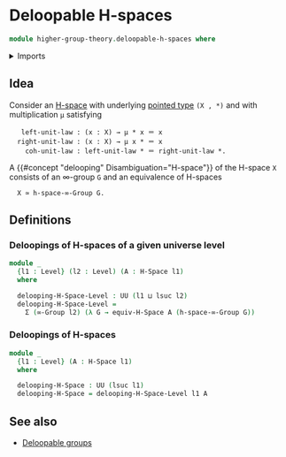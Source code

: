 # Deloopable H-spaces

```agda
module higher-group-theory.deloopable-h-spaces where
```

<details><summary>Imports</summary>

```agda
open import foundation.dependent-pair-types
open import foundation.universe-levels

open import higher-group-theory.higher-groups

open import structured-types.equivalences-h-spaces
open import structured-types.h-spaces
```

</details>

## Idea

Consider an [H-space](structured-types.h-spaces.md) with underlying
[pointed type](structured-types.pointed-types.md) `(X , *)` and with
multiplication `μ` satisfying

```text
   left-unit-law : (x : X) → μ * x ＝ x
  right-unit-law : (x : X) → μ x * ＝ x
    coh-unit-law : left-unit-law * ＝ right-unit-law *.
```

A {{#concept "delooping" Disambiguation="H-space"}} of the H-space `X` consists
of an ∞-group `G` and an equivalence of H-spaces

```text
  X ≃ h-space-∞-Group G.
```

## Definitions

### Deloopings of H-spaces of a given universe level

```agda
module _
  {l1 : Level} (l2 : Level) (A : H-Space l1)
  where

  delooping-H-Space-Level : UU (l1 ⊔ lsuc l2)
  delooping-H-Space-Level =
    Σ (∞-Group l2) (λ G → equiv-H-Space A (h-space-∞-Group G))
```

### Deloopings of H-spaces

```agda
module _
  {l1 : Level} (A : H-Space l1)
  where

  delooping-H-Space : UU (lsuc l1)
  delooping-H-Space = delooping-H-Space-Level l1 A
```

## See also

- [Deloopable groups](higher-group-theory.deloopable-groups.md)
